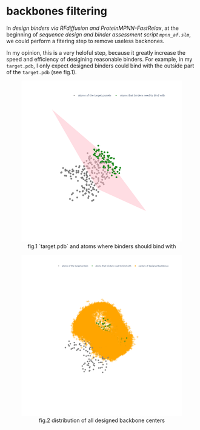 # backbones filtering


In *design binders via RFdiffusion and ProteinMPNN-FastRelax*, at the beginning of *sequence design and binder assessment script `mpnn_af.slm`*, we could perform a fitering step to remove useless backnones.

In my opinion, this is a very heloful step, because it greatly increase the speed and efficiency of desigining reasonable binders. For example, in my `target.pdb`, I only expect designed binders could bind with the outside part of the `target.pdb` (see fig.1).


<center>
  <figure>
    <img src=".\bioIMG\CB.PNG" alt=" " width="600">
    <figcaption>fig.1 `target.pdb` and atoms where binders should bind with</figcaption>
  </figure>
</center>





<center>
  <figure>
    <img src=".\bioIMG\vis_bbs.PNG" alt=" " width="600">
    <figcaption>fig.2 distribution of all designed backbone centers</figcaption>
  </figure>
</center>

